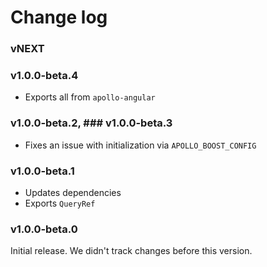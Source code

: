# Change log

### vNEXT

### v1.0.0-beta.4

- Exports all from `apollo-angular`

### v1.0.0-beta.2, ### v1.0.0-beta.3

- Fixes an issue with initialization via `APOLLO_BOOST_CONFIG`

### v1.0.0-beta.1

- Updates dependencies
- Exports `QueryRef`

### v1.0.0-beta.0

Initial release. We didn't track changes before this version.
